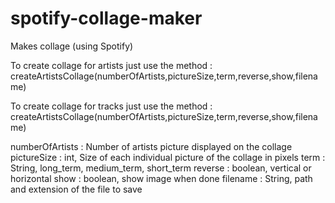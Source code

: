 # spotify-collage-maker
Makes collage (using Spotify)

To create collage for artists just use the method :
createArtistsCollage(numberOfArtists,pictureSize,term,reverse,show,filename)

To create collage for tracks just use the method :
createArtistsCollage(numberOfArtists,pictureSize,term,reverse,show,filename)

numberOfArtists : Number of artists picture displayed on the collage
pictureSize : int, Size of each individual picture of the collage in pixels
term : String, long_term, medium_term, short_term
reverse : boolean, vertical or horizontal
show : boolean, show image when done
filename : String, path and extension of the file to save
